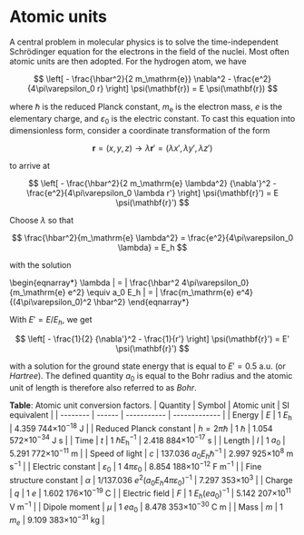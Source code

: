 Atomic units
============

A central problem in molecular physics is to solve the time-independent Schrödinger equation for the electrons in the field of the nuclei. Most often atomic units are then adopted. For the hydrogen atom, we have

$$
\left[
     - \frac{\hbar^2}{2 m_\mathrm{e}} \nabla^2
     - \frac{e^2}{4\pi\varepsilon_0 r}
     \right] \psi(\mathbf{r}) =
     E  \psi(\mathbf{r})
$$

where $\hbar$ is the reduced Planck constant, $m_\mathrm{e}$ is the electron mass, $e$ is the elementary charge, and $\varepsilon_0$ is the electric constant. To cast this equation into dimensionless form, consider a coordinate transformation of the form

$$
    \mathbf{r} = (x,y,z) \longrightarrow
    \lambda \mathbf{r}' = (\lambda x', \lambda y', \lambda z')
$$

to arrive at

$$
\left[
     - \frac{\hbar^2}{2 m_\mathrm{e} \lambda^2} {\nabla'}^2
     - \frac{e^2}{4\pi\varepsilon_0 \lambda r'}
     \right] \psi(\mathbf{r}') =
     E  \psi(\mathbf{r}')
$$

Choose $\lambda$ so that 

$$
     \frac{\hbar^2}{m_\mathrm{e} \lambda^2} =
     \frac{e^2}{4\pi\varepsilon_0 \lambda} = E_h
$$

with the solution

\begin{eqnarray*}
     \lambda | = | 
     \frac{\hbar^2 4\pi\varepsilon_0}{m_\mathrm{e} e^2} \equiv a_0 
     E_h | = | 
     \frac{m_\mathrm{e} e^4}{(4\pi\varepsilon_0)^2 \hbar^2}
\end{eqnarray*}

With $E' = E/E_h$, we get

$$
\left[
     - \frac{1}{2} {\nabla'}^2
     - \frac{1}{r'}
     \right] \psi(\mathbf{r}') =
     E'  \psi(\mathbf{r}')
$$

with a solution for the ground state energy that is equal to $E' = 0.5$ a.u. (or *Hartree*). The defined quantity $a_0$ is equal to the Bohr radius and the atomic unit of length is therefore also referred to as *Bohr*.

**Table**: Atomic unit conversion factors.
| Quantity | Symbol | Atomic unit | SI equivalent |
| -------- | ------ | ----------- | ------------- |
| Energy                  | $E$ | 1 $E_\mathrm{h}$ | 4.359 744$\times 10^{-18}$ J |
| Reduced Planck constant | $h = 2\pi\hbar$ | 1 $\hbar$ | 1.054 572$\times 10^{-34}$ J s |
| Time                    | $t$ | 1 $\hbar E_\mathrm{h}^{-1}$ | 2.418 884$\times 10^{-17}$ s |
| Length                  | $l$ | 1 $a_0$ | 5.291 772$\times 10^{-11}$ m |
| Speed of light          | $c$ | 137.036 $a_0 E_h  \hbar^{-1}$ | 2.997 925$\times 10^{8}$ m s$^{-1}$ |
| Electric constant       | $\varepsilon_0$ | 1 $4\pi\varepsilon_0$ | 8.854 188$\times 10^{-12}$ F m$^{-1}$ |
| Fine structure constant | $\alpha$ | 1/137.036 $e^2( a_0 E_h 4\pi\varepsilon_0)^{-1}$ | 7.297 353$\times 10^{3}$ |
| Charge                  | $q$ | 1 $e$ | 1.602 176$\times 10^{-19}$ C |
| Electric field          | $F$ | 1 $E_h (e a_{0})^{-1}$ | 5.142 207$\times 10^{11}$ V m$^{-1}$ |
| Dipole moment           | $\mu$ | 1 $e a_{0}$ | 8.478 353$\times 10^{-30}$ C m |
| Mass                    | $m$ | 1 $m_e$ | 9.109 383$\times 10^{-31}$ kg |
